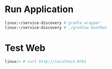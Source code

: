 # Run Application

```bash
linux:~/service-discovery # gradle wrapper
linux:~/service-discovery # ./gradlew bootRun
```


# Test Web

```bash
linux:~ # curl http://localhost:8761
```

